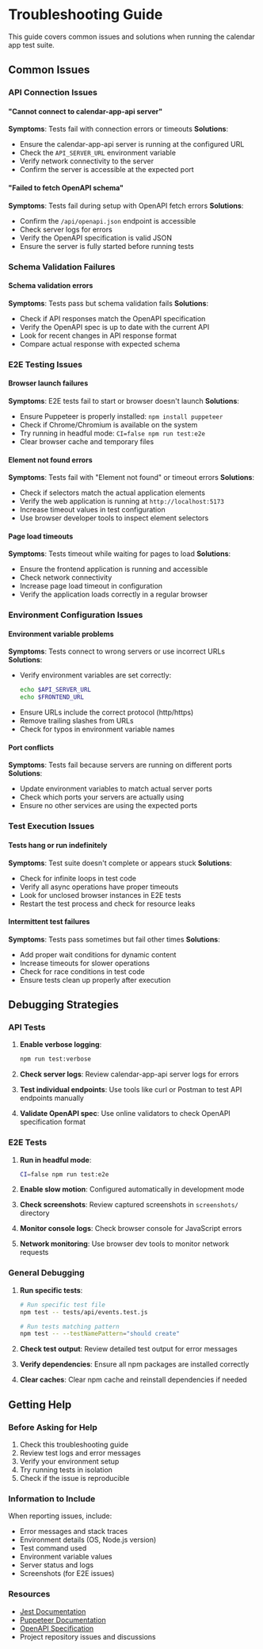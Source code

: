 # Troubleshooting Guide

This guide covers common issues and solutions when running the calendar app test suite.

## Common Issues

### API Connection Issues

#### "Cannot connect to calendar-app-api server"
**Symptoms**: Tests fail with connection errors or timeouts
**Solutions**:
- Ensure the calendar-app-api server is running at the configured URL
- Check the `API_SERVER_URL` environment variable
- Verify network connectivity to the server
- Confirm the server is accessible at the expected port

#### "Failed to fetch OpenAPI schema"
**Symptoms**: Tests fail during setup with OpenAPI fetch errors
**Solutions**:
- Confirm the `/api/openapi.json` endpoint is accessible
- Check server logs for errors
- Verify the OpenAPI specification is valid JSON
- Ensure the server is fully started before running tests

### Schema Validation Failures

#### Schema validation errors
**Symptoms**: Tests pass but schema validation fails
**Solutions**:
- Check if API responses match the OpenAPI specification
- Verify the OpenAPI spec is up to date with the current API
- Look for recent changes in API response format
- Compare actual response with expected schema

### E2E Testing Issues

#### Browser launch failures
**Symptoms**: E2E tests fail to start or browser doesn't launch
**Solutions**:
- Ensure Puppeteer is properly installed: `npm install puppeteer`
- Check if Chrome/Chromium is available on the system
- Try running in headful mode: `CI=false npm run test:e2e`
- Clear browser cache and temporary files

#### Element not found errors
**Symptoms**: Tests fail with "Element not found" or timeout errors
**Solutions**:
- Check if selectors match the actual application elements
- Verify the web application is running at `http://localhost:5173`
- Increase timeout values in test configuration
- Use browser developer tools to inspect element selectors

#### Page load timeouts
**Symptoms**: Tests timeout while waiting for pages to load
**Solutions**:
- Ensure the frontend application is running and accessible
- Check network connectivity
- Increase page load timeout in configuration
- Verify the application loads correctly in a regular browser

### Environment Configuration Issues

#### Environment variable problems
**Symptoms**: Tests connect to wrong servers or use incorrect URLs
**Solutions**:
- Verify environment variables are set correctly:
  ```bash
  echo $API_SERVER_URL
  echo $FRONTEND_URL
  ```
- Ensure URLs include the correct protocol (http/https)
- Remove trailing slashes from URLs
- Check for typos in environment variable names

#### Port conflicts
**Symptoms**: Tests fail because servers are running on different ports
**Solutions**:
- Update environment variables to match actual server ports
- Check which ports your servers are actually using
- Ensure no other services are using the expected ports

### Test Execution Issues

#### Tests hang or run indefinitely
**Symptoms**: Test suite doesn't complete or appears stuck
**Solutions**:
- Check for infinite loops in test code
- Verify all async operations have proper timeouts
- Look for unclosed browser instances in E2E tests
- Restart the test process and check for resource leaks

#### Intermittent test failures
**Symptoms**: Tests pass sometimes but fail other times
**Solutions**:
- Add proper wait conditions for dynamic content
- Increase timeouts for slower operations
- Check for race conditions in test code
- Ensure tests clean up properly after execution

## Debugging Strategies

### API Tests

1. **Enable verbose logging**:
   ```bash
   npm run test:verbose
   ```

2. **Check server logs**: Review calendar-app-api server logs for errors

3. **Test individual endpoints**: Use tools like curl or Postman to test API endpoints manually

4. **Validate OpenAPI spec**: Use online validators to check OpenAPI specification format

### E2E Tests

1. **Run in headful mode**:
   ```bash
   CI=false npm run test:e2e
   ```

2. **Enable slow motion**: Configured automatically in development mode

3. **Check screenshots**: Review captured screenshots in `screenshots/` directory

4. **Monitor console logs**: Check browser console for JavaScript errors

5. **Network monitoring**: Use browser dev tools to monitor network requests

### General Debugging

1. **Run specific tests**:
   ```bash
   # Run specific test file
   npm test -- tests/api/events.test.js
   
   # Run tests matching pattern
   npm test -- --testNamePattern="should create"
   ```

2. **Check test output**: Review detailed test output for error messages

3. **Verify dependencies**: Ensure all npm packages are installed correctly

4. **Clear caches**: Clear npm cache and reinstall dependencies if needed

## Getting Help

### Before Asking for Help

1. Check this troubleshooting guide
2. Review test logs and error messages
3. Verify your environment setup
4. Try running tests in isolation
5. Check if the issue is reproducible

### Information to Include

When reporting issues, include:
- Error messages and stack traces
- Environment details (OS, Node.js version)
- Test command used
- Environment variable values
- Server status and logs
- Screenshots (for E2E issues)

### Resources

- [Jest Documentation](https://jestjs.io/docs/getting-started)
- [Puppeteer Documentation](https://pptr.dev/)
- [OpenAPI Specification](https://swagger.io/specification/)
- Project repository issues and discussions

